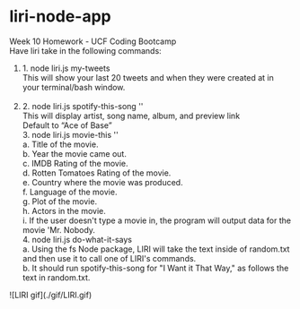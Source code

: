 # liri-node-app
Week 10 Homework - UCF Coding Bootcamp<br>
Have liri take in the following commands:<br>
   <ol>
    <li>1.	node liri.js my-tweets<br>
        This will show your last 20 tweets and when they were created at in your terminal/bash window.</li><br>
   <li> 2.	node liri.js spotify-this-song '<song name here>'<br>
        This will display artist, song name, album, and preview link <br>
       Default to “Ace of Base” <br></li>
    3.	node liri.js movie-this '<movie name here>' <br>
        a.	 Title of the movie. <br>
        b.	Year the movie came out. <br>
        c.	IMDB Rating of the movie. <br>
        d.	Rotten Tomatoes Rating of the movie. <br>
        e.	Country where the movie was produced. <br>
        f.	Language of the movie. <br>
        g.	Plot of the movie. <br>
        h.	Actors in the movie. <br>
        i.	If the user doesn't type a movie in, the program will output data for the movie 'Mr. Nobody. <br>
    4.	node liri.js do-what-it-says<br>
        a.	Using the fs Node package, LIRI will take the text inside of random.txt and then use it to call one of LIRI's commands.<br>
        b.	It should run spotify-this-song for "I Want it That Way," as follows the text in random.txt. <br>
    </ol>
![LIRI gif](./gif/LIRI.gif)

